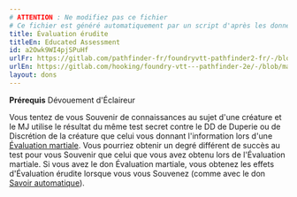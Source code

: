 ```yaml
---
# ATTENTION : Ne modifiez pas ce fichier
# Ce fichier est généré automatiquement par un script d'après les données du module Foundry VTT officiel et de sa traduction
title: Évaluation érudite
titleEn: Educated Assessment
id: a2Owk9WI4pjSPuHf
urlFr: https://gitlab.com/pathfinder-fr/foundryvtt-pathfinder2-fr/-/blob/master/data/feats/a2Owk9WI4pjSPuHf.htm
urlEn: https://gitlab.com/hooking/foundry-vtt---pathfinder-2e/-/blob/master/packs/data/feats.db/educated-assessment.json
layout: dons
---
```

**Prérequis** Dévouement d'Éclaireur  

Vous tentez de vous Souvenir de connaissances au sujet d'une créature et le MJ utilise le résultat du même test secret contre le DD de Duperie ou de Discrétion de la créature que celui vous donnant l'information lors d'une [Évaluation martiale](évaluation-martiale.md). Vous pourriez obtenir un degré différent de succès au test pour vous Souvenir que celui que vous avez obtenu lors de l'Évaluation martiale.
Si vous avez le don Évaluation martiale, vous obtenez les effets d'Évaluation érudite lorsque vous vous Souvenez (comme avec le don [Savoir automatique](savoir-automatique.md)).
